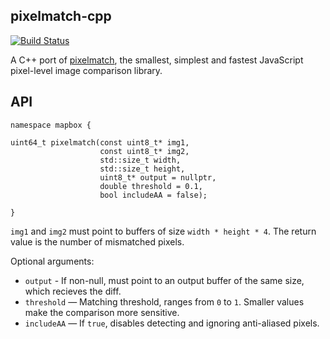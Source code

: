 ## pixelmatch-cpp

[![Build Status](https://travis-ci.org/mapbox/pixelmatch-cpp.svg?branch=master)](https://travis-ci.org/mapbox/pixelmatch-cpp)

A C++ port of [pixelmatch](https://github.com/mapbox/pixelmatch), the smallest, simplest and fastest JavaScript pixel-level image comparison library.

## API

```
namespace mapbox {

uint64_t pixelmatch(const uint8_t* img1,
                    const uint8_t* img2,
                    std::size_t width,
                    std::size_t height,
                    uint8_t* output = nullptr,
                    double threshold = 0.1,
                    bool includeAA = false);

}
```

`img1` and `img2` must point to buffers of size `width * height * 4`. The return value is the number of mismatched pixels.

Optional arguments:

- `output` - If non-null, must point to an output buffer of the same size, which recieves the diff.
- `threshold` — Matching threshold, ranges from `0` to `1`. Smaller values make the comparison more sensitive.
- `includeAA` — If `true`, disables detecting and ignoring anti-aliased pixels.
